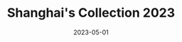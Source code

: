 ---
date: 2023-05-01
menus: "main"
featured_image: 1.JPG
title: Shanghai's Collection 2023
description: Collection started in Shanghai, China in 2023
featured: false
type: gallery
sort_by: Name
params:
  theme: light
categories: ["china", "colors","postcard","collection"]
resources:
  - src: 1.JPG
    title: Strangers on the street (acrylic - 13 x 13 cm)
  - src: 2.JPG
    title: New terrains (acrylic - 13 x 13 cm)  
  - src: 3.JPG
    title: The mysterious story of the ancient (acrylic - 13 x 13 cm)
  - src: 4.JPG
    title: Confused, night time (acrylic - 13 x 13 cm)    
  - src: 5.JPG
    title: Are you talking to me? I am not sure (acrylic - 13 x 13 cm)                  
  - src: 6.JPG
    title: Visual cues (acrylic - 13 x 13 cm)  
  - src: 7.JPG
    title: Visual Anagram 5/10 -| (acrylic - 13 x 13 cm)
  - src: 8.JPG
    title: Cosmopolitan People Skyline \\#2 (CPS2) (acrylic - 13 x 13 cm)
  - src: 9.JPG
    title: Cosmopolitan People Skyline \\#1 (CPS) (acrylic - 13 x 13 cm)
  - src: 10.JPG
    title: Time fluctuations when you are abroad (acrylic - 13 x 13 cm)  
---
